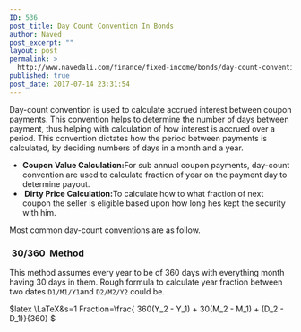 ```yaml
---
ID: 536
post_title: Day Count Convention In Bonds
author: Naved
post_excerpt: ""
layout: post
permalink: >
  http://www.navedali.com/finance/fixed-income/bonds/day-count-convention-bonds
published: true
post_date: 2017-07-14 23:31:54
---
```

Day-count convention is used to calculate accrued interest between coupon payments. This convention helps to determine the number of days between payment, thus helping with calculation of how interest is accrued over a period. This convention dictates how the period between payments is calculated, by deciding numbers of days in a month and a year.
<ul>
 	<li><b>Coupon Value Calculation:</b>For sub annual coupon payments, day-count convention are used to calculate fraction of year on the payment day to determine payout.</li>
 	<li><b> Dirty Price Calculation:</b>To calculate how to what fraction of next coupon the seller is eligible based upon how long hes kept the security with him.</li>
</ul>
Most common day-count conventions are as follow.
<h3> 30/360  Method</h3>
This method assumes every year to be of 360 days with everything month having 30 days in them. Rough formula to calculate year fraction between two dates <code>D1/M1/Y1</code>and <code>D2/M2/Y2</code> could be.

$latex \LaTeX&s=1
Fraction=\frac{ 360(Y_2 - Y_1) + 30(M_2 - M_1) + (D_2 - D_1)}{360}
$